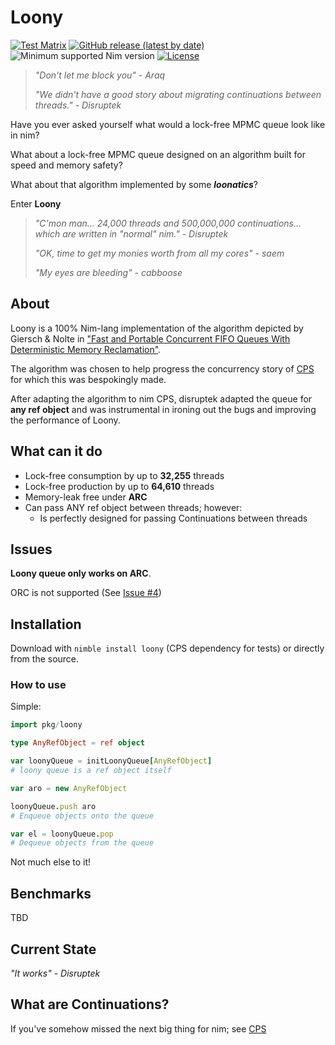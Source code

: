 # Loony
[![Test Matrix](https://github.com/disruptek/cps/workflows/CI/badge.svg)](https://github.com/shayanhabibi/loony/actions?query=workflow%3ACI)
[![GitHub release (latest by date)](https://img.shields.io/github/v/release/shayanhabibi/loony?style=flat)](https://github.com/shayanhabibi/loony/releases/latest)
![Minimum supported Nim version](https://img.shields.io/badge/nim-1.5.1%2B-informational?style=flat&logo=nim)
[![License](https://img.shields.io/github/license/shayanhabibi/loony?style=flat)](#license)

>*"Don't let me block you" - Araq*
>
>*"We didn't have a good story about migrating continuations between threads." - Disruptek*

Have you ever asked yourself what would a lock-free MPMC queue look like in nim?

What about a lock-free MPMC queue designed on an algorithm built for speed and memory safety?

What about that algorithm implemented by some ***loonatics***?

Enter **Loony**

>*"C'mon man... 24,000 threads and 500,000,000 continuations... which are written in "normal" nim." - Disruptek*
>
>*"OK, time to get my monies worth from all my cores" - saem*
>
>*"My eyes are bleeding" - cabboose*

## About

Loony is a 100% Nim-lang implementation of the algorithm depicted by Giersch & Nolte in ["Fast
and Portable Concurrent FIFO Queues With Deterministic Memory Reclamation"](papers/GierschEtAl.pdf).

The algorithm was chosen to help progress the concurrency story of [CPS](https://github.com/disruptek/cps) for which this was bespokingly made.

After adapting the algorithm to nim CPS, disruptek adapted the queue for **any ref object** and was instrumental in ironing out the bugs and improving the performance of Loony.

## What can it do

- Lock-free consumption by up to **32,255** threads
- Lock-free production by up to **64,610** threads
- Memory-leak free under **ARC**
- Can pass ANY ref object between threads; however:
  - Is perfectly designed for passing Continuations between threads

## Issues

**Loony queue only works on ARC**.

ORC is not supported (See [Issue #4](https://github.com/shayanhabibi/loony/issues/4))

## Installation

Download with `nimble install loony` (CPS dependency for tests) or directly from the source.

### How to use

Simple:

```nim
import pkg/loony

type AnyRefObject = ref object

var loonyQueue = initLoonyQueue[AnyRefObject]
# loony queue is a ref object itself

var aro = new AnyRefObject

loonyQueue.push aro
# Enqueue objects onto the queue

var el = loonyQueue.pop
# Dequeue objects from the queue
```

Not much else to it!

## Benchmarks

TBD

## Current State

*"It works" - Disruptek*

## What are Continuations?

If you've somehow missed the next big thing for nim; see [CPS](https://github.com/disruptek/cps)